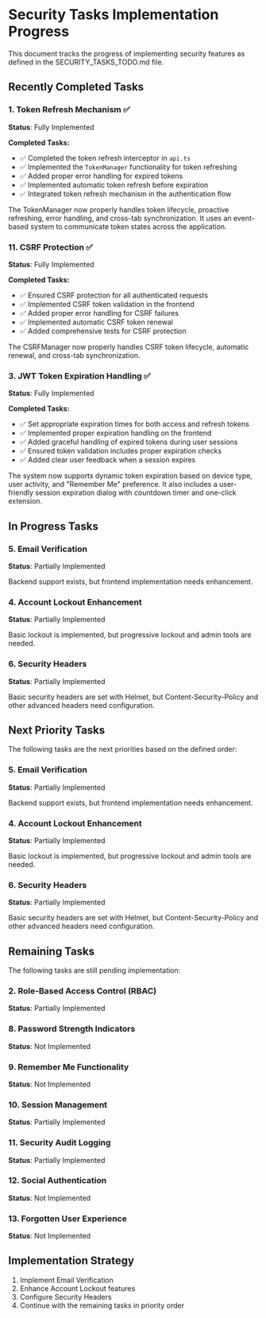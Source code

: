 # Security Tasks Implementation Progress

This document tracks the progress of implementing security features as defined in the SECURITY_TASKS_TODO.md file.

## Recently Completed Tasks

### 1. Token Refresh Mechanism ✅

**Status**: Fully Implemented

**Completed Tasks:**
- ✅ Completed the token refresh interceptor in `api.ts`
- ✅ Implemented the `TokenManager` functionality for token refreshing
- ✅ Added proper error handling for expired tokens
- ✅ Implemented automatic token refresh before expiration
- ✅ Integrated token refresh mechanism in the authentication flow

The TokenManager now properly handles token lifecycle, proactive refreshing, error handling, and cross-tab synchronization. It uses an event-based system to communicate token states across the application.

### 11. CSRF Protection ✅

**Status**: Fully Implemented

**Completed Tasks:**
- ✅ Ensured CSRF protection for all authenticated requests
- ✅ Implemented CSRF token validation in the frontend
- ✅ Added proper error handling for CSRF failures
- ✅ Implemented automatic CSRF token renewal
- ✅ Added comprehensive tests for CSRF protection

The CSRFManager now properly handles CSRF token lifecycle, automatic renewal, and cross-tab synchronization.

### 3. JWT Token Expiration Handling ✅

**Status**: Fully Implemented

**Completed Tasks:**
- ✅ Set appropriate expiration times for both access and refresh tokens
- ✅ Implemented proper expiration handling on the frontend
- ✅ Added graceful handling of expired tokens during user sessions
- ✅ Ensured token validation includes proper expiration checks
- ✅ Added clear user feedback when a session expires

The system now supports dynamic token expiration based on device type, user activity, and "Remember Me" preference. It also includes a user-friendly session expiration dialog with countdown timer and one-click extension.

## In Progress Tasks

### 5. Email Verification

**Status**: Partially Implemented

Backend support exists, but frontend implementation needs enhancement.

### 4. Account Lockout Enhancement

**Status**: Partially Implemented

Basic lockout is implemented, but progressive lockout and admin tools are needed.

### 6. Security Headers

**Status**: Partially Implemented

Basic security headers are set with Helmet, but Content-Security-Policy and other advanced headers need configuration.

## Next Priority Tasks

The following tasks are the next priorities based on the defined order:

### 5. Email Verification

**Status**: Partially Implemented

Backend support exists, but frontend implementation needs enhancement.

### 4. Account Lockout Enhancement

**Status**: Partially Implemented

Basic lockout is implemented, but progressive lockout and admin tools are needed.

### 6. Security Headers

**Status**: Partially Implemented

Basic security headers are set with Helmet, but Content-Security-Policy and other advanced headers need configuration.

## Remaining Tasks

The following tasks are still pending implementation:

### 2. Role-Based Access Control (RBAC)

**Status**: Partially Implemented

### 8. Password Strength Indicators

**Status**: Not Implemented

### 9. Remember Me Functionality

**Status**: Not Implemented

### 10. Session Management

**Status**: Partially Implemented

### 11. Security Audit Logging

**Status**: Partially Implemented

### 12. Social Authentication

**Status**: Not Implemented

### 13. Forgotten User Experience

**Status**: Not Implemented

## Implementation Strategy

1. Implement Email Verification
2. Enhance Account Lockout features
3. Configure Security Headers
4. Continue with the remaining tasks in priority order 